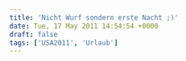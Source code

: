 ```yaml
---
title: 'Nicht Wurf sondern erste Nacht ;)'
date: Tue, 17 May 2011 14:54:54 +0000
draft: false
tags: ['USA2011', 'Urlaub']
---
```


